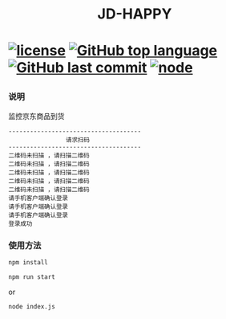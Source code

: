 <h1 align="center">JD-HAPPY<h1>

[![license](https://img.shields.io/github/license/mashape/apistatus.svg)](https://github.com/shaodahong/jd-happy)
[![GitHub top language](https://img.shields.io/github/languages/top/badges/shields.svg)](https://github.com/shaodahong/jd-happy)
[![GitHub last commit](https://img.shields.io/github/last-commit/google/skia.svg)](https://github.com/shaodahong/jd-happy)
[![node](https://img.shields.io/node/v/passport.svg)](https://github.com/shaodahong/jd-happy)

### 说明

监控京东商品到货

```
-------------------------------------
                请求扫码
-------------------------------------
二维码未扫描 ，请扫描二维码
二维码未扫描 ，请扫描二维码
二维码未扫描 ，请扫描二维码
二维码未扫描 ，请扫描二维码
二维码未扫描 ，请扫描二维码
请手机客户端确认登录
请手机客户端确认登录
请手机客户端确认登录
登录成功
```

### 使用方法

```bash
npm install
```

```
npm run start
```

or

```
node index.js
```